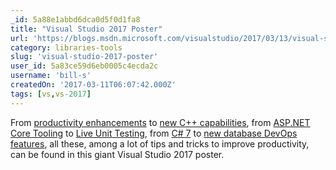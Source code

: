 ```yaml
---
_id: 5a88e1abbd6dca0d5f0d1fa8
title: "Visual Studio 2017 Poster"
url: 'https://blogs.msdn.microsoft.com/visualstudio/2017/03/13/visual-studio-2017-poster/'
category: libraries-tools
slug: 'visual-studio-2017-poster'
user_id: 5a83ce59d6eb0005c4ecda2c
username: 'bill-s'
createdOn: '2017-03-11T06:07:42.000Z'
tags: [vs,vs-2017]
---
```


From <a href="https://blogs.msdn.microsoft.com/visualstudio/2017/03/08/optimize-your-productivity-with-net-in-visual-studio-2017-2/">productivity enhancements</a> to <a href="https://blogs.msdn.microsoft.com/vcblog/2017/03/07/visual-studio-2017-for-c-developers-you-will-love-it/">new C++ capabilities</a>, from <a href="https://blogs.msdn.microsoft.com/webdev/2017/03/07/announcing-visual-studio-2017/">ASP.NET Core Tooling</a> to <a href="https://blogs.msdn.microsoft.com/visualstudio/2017/03/09/live-unit-testing-in-visual-studio-2017-enterprise/">Live Unit Testing</a>, from <a href="https://blogs.msdn.microsoft.com/dotnet/2017/03/09/new-features-in-c-7-0/">C# 7</a> to <a href="https://blogs.msdn.microsoft.com/visualstudio/2017/03/07/redgate-data-tools-in-visual-studio-2017/">new database DevOps features</a>, all these, among a lot of tips and tricks to improve productivity, can be found in this giant Visual Studio 2017 poster.

